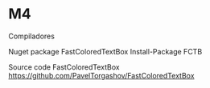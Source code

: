 # M4
Compiladores 

Nuget package FastColoredTextBox
Install-Package FCTB

Source code FastColoredTextBox
https://github.com/PavelTorgashov/FastColoredTextBox